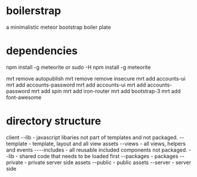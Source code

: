 # boilerstrap

a minimalistic meteor bootstrap boiler plate

# dependencies
npm install -g meteorite
 or
sudo -H npm install -g meteorite

mrt remove autopublish
mrt remove remove insecure
mrt add accounts-ui
mrt add accounts-password
mrt add accounts-ui
mrt add accounts-password
mrt add spin
mrt add iron-router
mrt add bootstrap-3
mrt add font-awesome

# directory structure

client
--lib - javascript libaries not part of templates and not packaged.
--template - template, layout and all view assets
--views - all views, helpers and events
----includes - all reusable included components not packaged.
--lib - shared code that needs to be loaded first
--packages - packages
--private - private server side assets
--public - public assets
--server - server side